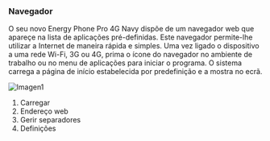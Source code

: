 ### Navegador

O seu novo Energy Phone Pro 4G Navy dispõe de um navegador web que apareçe na lista de aplicações pré-definidas. Este navegador permite-lhe utilizar a Internet de maneira rápida e simples. 
Uma vez ligado o dispositivo a uma rede Wi-Fi, 3G ou 4G, prima o ícone do navegador no ambiente de trabalho ou no menu de aplicações para iniciar o programa. O sistema carrega a página de início estabelecida por predefinição e a mostra no ecrã.

![Imagen1](http://static.energysistem.com/images/manuals/42674/56e997242070a.jpg)

1. Carregar
2. Endereço web
3. Gerir separadores
4. Definições
